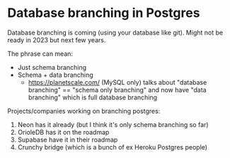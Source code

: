# Database branching in Postgres

Database branching is coming (using your database like git). Might not be ready in 2023 but next few years.

The phrase can mean:

* Just schema branching
* Schema + data branching
  * https://planetscale.com/ (MySQL only) talks about "database branching" == "schema only branching" and now have "data branching" which is full database branching

Projects/companies working on branching postgres:

1. Neon has it already (but I think it's only schema branching so far)
1. OrioleDB has it on the roadmap
1. Supabase have it in their roadmap
1. Crunchy bridge (which is a bunch of ex Heroku Postgres people)